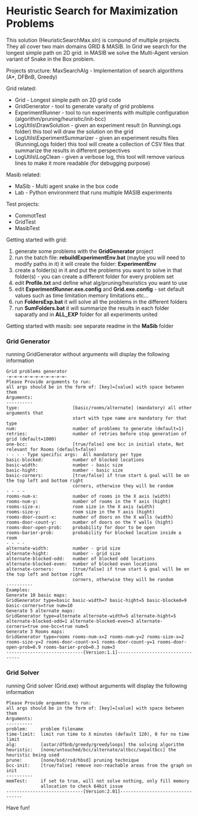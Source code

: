 # Heuristic Search for Maximization Problems
This solution (HeuristicSearchMax.sln) is compund of multiple projects. They all cover two main domains GRID & MASIB. 
In Grid we search for the longest simple path on 2D grid.
in MASIB we solve the Multi-Agent version variant of Snake in the Box problem.

Projects structure:
MaxSearchAlg - Implementation of search algorithms (A*, DFBnB, Greedy)

Grid related:
- Grid - Longest simple path on 2D grid code
- GridGenerator - tool to generate varaity of grid problems
- ExperimentRunner - tool to run experiments with multiple configuration (algorithm/pruning/heuristic/init-bcc)
- LogUtils\DrawSolution - given an experiment result (in RunningLogs folder) this tool will draw the solution on the grid
- LogUtils\ExperimentSummarizer - given an experiment results files (RunningLogs folder) this tool will create a collection of CSV files that summarize the results in different perspectives
- LogUtils\LogClean - given a verbose log, this tool will remove various lines to make it more readable (for debugging purpose)

Masib related:
- MaSib - Multi agent snake in the box code
- Lab - Python environment that runs multiple MASIB experiments

Test projects:
- CommotTest
- GridTest
- MasibTest

Getting started with grid:
1. generate some problems with the **GridGenerator** project
2. run the batch file: **rebuildExperimentEnv.bat** (maybe you will need to modify paths in it) it will create the folder: **ExperimentEnv**
3. create a folder(s) in it and put the problems you want to solve in that folder(s) - you can create a different folder for every problem set
4. edit **Profile.txt** and define what alg/pruning/heuristics you want to use
5. edit **ExperimentRunner.exe.config** and **Grid.exe.config** - set default values such as time limitation memory limitations etc...
6. run **FoldersExp.bat** it will solve all the problems in the different folders
7. run **SumFolders.bat** it will summarize the results in each folder saparatly and in **ALL_EXP** folder for all experiments united

Getting started with masib: see separate readme in the **MaSib** folder


### Grid Generator
running GridGenerator without arguments will display the following information
```
Grid problems generator
-=-=-=-=-=-=-=-=-=-=-=-
Please Provide arguments to run:
all args should be in the form of: [key]=[value] with space between them
Arguments:
----------
type:                    [basic/rooms/alternate] (mandatory) all other arguments that
                         start with type name are mandatory for that type
num:                     number of problems to generate (default=1)
retries:                 number of retries before stop generation of grid (default=1000)
one-bcc:                 [true/false] one bcc in initial state, Not relevant for Rooms (default=false)
- - - - Type specific args:  All mandatory per type
basic-blocked:           number of blocked locations
basic-width:             number - basic size
basic-hight:             number - basic size
basic-corners:           [true/false] if true start & goal will be on the top left and bottom right
                         corners, otherwise they will be random
- - - -
rooms-num-x:             number of rooms in the X axis (width)
rooms-num-y:             number of rooms in the Y axis (hight)
rooms-size-x:            room size in the X axis (width)
rooms-size-y:            room size in the Y axis (hight)
rooms-door-count-x:      number of doors on the X walls (width)
rooms-door-count-y:      number of doors on the Y walls (hight)
rooms-door-open-prob:    probability for door to be open
rooms-barier-prob:       probability for blocked location inside a room
- - - -
alternate-width:         number - grid size
alternate-hight:         number - grid size
alternate-blocked-odd:   number of blocked odd locations
alternate-blocked-even:  number of blocked even locations
alternate-corners:       [true/false] if true start & goal will be on the top left and bottom right
                         corners, otherwise they will be random
----------
Examples:
Generate 10 basic maps:
GridGenerator type=basic basic-width=7 basic-hight=5 basic-blocked=9 basic-corners=true num=10
Generate 5 alternate maps:
GridGenerator type=alternate alternate-width=5 alternate-hight=5 alternate-blocked-odd=1 alternate-blocked-even=3 alternate-corners=true one-bcc=true num=5
Generate 3 Rooms maps:
GridGenerator type=rooms rooms-num-x=2 rooms-num-y=2 rooms-size-x=2 rooms-size-y=2 rooms-door-count-x=1 rooms-door-count-y=1 rooms-door-open-prob=0.9 rooms-barier-prob=0.3 num=3
-----------------------------[Version:1.1]---------------------------------
```
### Grid Solver
running Grid solver (Grid.exe) without arguments will display the following information
```
Please Provide arguments to run:
all args should be in the form of: [key]=[value] with space between them
Arguments:
----------
problem:     problem filename
time-limit:  limit run time to X minutes (default 120), 0 for no time limit
alg:         [astar/dfbnb/greedy/greedyloops] the solving algorithm
heuristic:   [none/untouched/bcc/alternate/altbcc/sepaltbcc] the heuristic being used
prune:       [none/bsd/rsd/hbsd] pruning technique
bcc-init:    [true/false] remove non-reachable areas from the graph on init
----------
memTest:     if set to true, will not solve nothing, only fill memory
             allocation to check 64bit issue
-----------------------------[Version:2.01]---------------------------------
```

Have fun!
